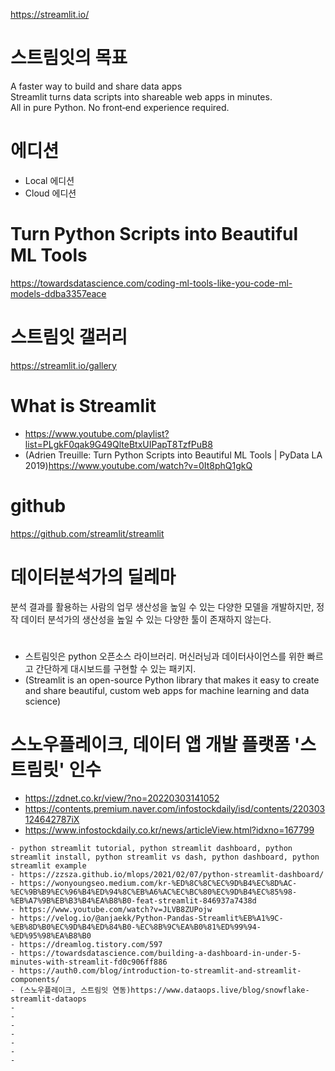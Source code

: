 https://streamlit.io/

# 스트림잇의 목표
A faster way to build and share data apps  
Streamlit turns data scripts into shareable web apps in minutes.  
All in pure Python. No front‑end experience required.  

# 에디션
- Local 에디션
- Cloud 에디션

# Turn Python Scripts into Beautiful ML Tools
https://towardsdatascience.com/coding-ml-tools-like-you-code-ml-models-ddba3357eace

# 스트림잇 갤러리
https://streamlit.io/gallery

# What is Streamlit
- https://www.youtube.com/playlist?list=PLgkF0qak9G49QlteBtxUIPapT8TzfPuB8
- (Adrien Treuille: Turn Python Scripts into Beautiful ML Tools | PyData LA 2019)https://www.youtube.com/watch?v=0It8phQ1gkQ

# github
https://github.com/streamlit/streamlit

# 데이터분석가의 딜레마
분석 결과를 활용하는 사람의 업무 생산성을 높일 수 있는 다양한 모델을 개발하지만, 정작 데이터 분석가의 생산성을 높일 수 있는 다양한 툴이 존재하지 않는다.

# 
- 스트림잇은 python 오픈소스 라이브러리. 머신러닝과 데이터사이언스를 위한 빠르고 간단하게 대시보드를 구현할 수 있는 패키지.
- (Streamlit is an open-source Python library that makes it easy to create and share beautiful, custom web apps for machine learning and data science)

# 스노우플레이크, 데이터 앱 개발 플랫폼 '스트림릿' 인수
- https://zdnet.co.kr/view/?no=20220303141052
- https://contents.premium.naver.com/infostockdaily/isd/contents/220303124642787iX
- https://www.infostockdaily.co.kr/news/articleView.html?idxno=167799

```
- python streamlit tutorial, python streamlit dashboard, python streamlit install, python streamlit vs dash, python dashboard, python streamlit example
- https://zzsza.github.io/mlops/2021/02/07/python-streamlit-dashboard/
- https://wonyoungseo.medium.com/kr-%ED%8C%8C%EC%9D%B4%EC%8D%AC-%EC%9B%B9%EC%96%B4%ED%94%8C%EB%A6%AC%EC%BC%80%EC%9D%B4%EC%85%98-%EB%A7%9B%EB%B3%B4%EA%B8%B0-feat-streamlit-846937a7438d
- https://www.youtube.com/watch?v=JLVB8ZUPojw
- https://velog.io/@anjaekk/Python-Pandas-Streamlit%EB%A1%9C-%EB%8D%B0%EC%9D%B4%ED%84%B0-%EC%8B%9C%EA%B0%81%ED%99%94-%ED%95%98%EA%B8%B0
- https://dreamlog.tistory.com/597
- https://towardsdatascience.com/building-a-dashboard-in-under-5-minutes-with-streamlit-fd0c906ff886
- https://auth0.com/blog/introduction-to-streamlit-and-streamlit-components/
- (스노우플레이크, 스트림잇 연동)https://www.dataops.live/blog/snowflake-streamlit-dataops
- 
- 
- 
- 
- 
- 
- 

```

